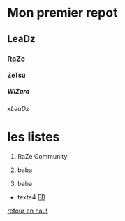 <a name="top"></a>

# Mon premier repot

## LeaDz

### RaZe

#### ZeTsu

##### WiZard

###### xLeaDz

# les listes

1. RaZe Community

1. baba

1. baba

- texte4
  [FB](https://fr-fr.facebook.com/)

<a name="ancre"></a>

[retour en haut](#top)
